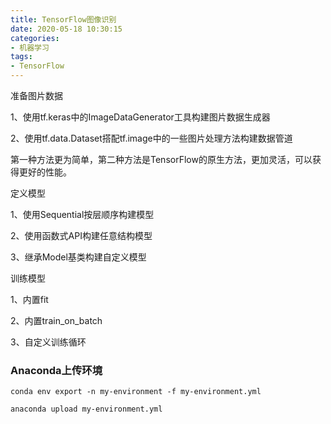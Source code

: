 ```yaml
---
title: TensorFlow图像识别
date: 2020-05-18 10:30:15
categories:
- 机器学习
tags:
- TensorFlow
---
```


准备图片数据

1、使用tf.keras中的ImageDataGenerator工具构建图片数据生成器

2、使用tf.data.Dataset搭配tf.image中的一些图片处理方法构建数据管道

第一种方法更为简单，第二种方法是TensorFlow的原生方法，更加灵活，可以获得更好的性能。

定义模型

1、使用Sequential按层顺序构建模型

2、使用函数式API构建任意结构模型

3、继承Model基类构建自定义模型

训练模型

1、内置fit

2、内置train_on_batch

3、自定义训练循环

### Anaconda上传环境

```shell
conda env export -n my-environment -f my-environment.yml
```

```shell
anaconda upload my-environment.yml
```

